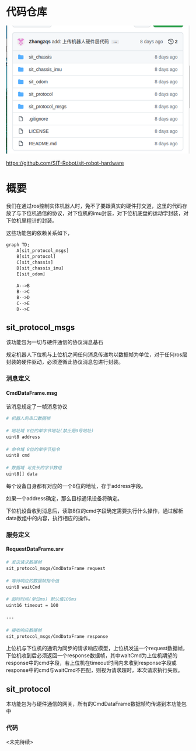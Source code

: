 # 代码仓库

![](硬件驱动协议/2022-03-19-14-46-24-image.png)

https://github.com/SIT-Robot/sit-robot-hardware

# 概要

我们在通过ros控制实体机器人时，免不了要跟真实的硬件打交道，这里的代码存放了与下位机通信的协议，对下位机的imu封装，对下位机底盘的运动学封装，对下位机里程计的封装。

这些功能包的依赖关系如下，

```mermaid
graph TD;
    A[sit_protocol_msgs]
    B[sit_protocol]
    C[sit_chassis]
    D[sit_chassis_imu]
    E[sit_odom]

    A-->B
    B-->C
    B-->D
    C-->E
    D-->E
```

## sit_protocol_msgs

该功能包为一切与硬件通信的协议消息基石

规定机器人下位机与上位机之间任何消息传递均以数据帧为单位，对于任何ros层封装的硬件驱动，必须遵循此协议消息包进行封装。

### 消息定义

#### CmdDataFrame.msg

该消息规定了一帧消息协议

```bash
# 机器人的串口数据帧

# 地址域 8位的单字节地址(禁止是0号地址)
uint8 address

# 命令域 8位的单字节指令
uint8 cmd

# 数据域 可变长的字节数组
uint8[] data
```

每个设备自身都有对应的一个8位的地址，存于address字段。

如果一个address确定，那么目标通讯设备将确定。

下位机设备收到消息后，读取8位的cmd字段确定需要执行什么操作，通过解析data数组中的内容，执行相应的操作。

### 服务定义

#### RequestDataFrame.srv

```bash
# 发送请求数据帧
sit_protocol_msgs/CmdDataFrame request

# 等待响应的数据帧指令值
uint8 waitCmd

# 超时时间(单位ms) 默认值100ms
uint16 timeout = 100

---

# 接收响应数据帧
sit_protocol_msgs/CmdDataFrame response
```

上位机与下位机的通讯为同步的请求响应模型，上位机发送一个request数据帧，下位机收到后必须返回一个response数据帧，其中waitCmd为上位机期望的response中的cmd字段，若上位机在timeout时间内未收到response字段或response中的cmd与waitCmd不匹配，则视为请求超时，本次请求执行失败。

## sit_protocol

本功能包为与硬件通信的网关，所有的CmdDataFrame数据帧均传递到本功能包中

### 代码

<未完待续>
